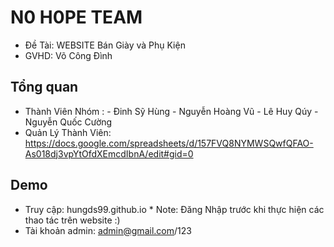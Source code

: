 # N0 H0PE TEAM
  * Đề Tài: WEBSITE Bán Giày và Phụ Kiện
  * GVHD: Võ Công Đình

## Tổng quan
  * Thành Viên Nhóm : 
        - Đinh Sỹ Hùng 
        - Nguyễn Hoàng Vũ 
        - Lê Huy Qúy 
        - Nguyễn Quốc Cường 
 * Quản Lý Thành Viên: https://docs.google.com/spreadsheets/d/157FVQ8NYMWSQwfQFAO-As018dj3vpYtOfdXEmcdIbnA/edit#gid=0

## Demo
   - Truy cập: hungds99.github.io
    * Note: Đăng Nhập trước khi thực hiện các thao tác trên website :)
   - Tài khoản admin: admin@gmail.com/123  

